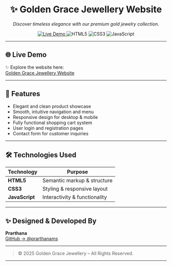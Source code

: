 <h1 align="center">✨ Golden Grace Jewellery Website</h1>
<p align="center">
  <em>Discover timeless elegance with our premium gold jewelry collection.</em>
</p>

<p align="center">
  <a href="https://prarthanams.github.io/Golden-Grace-Jewellery-Website-/">
    <img src="https://img.shields.io/badge/Live%20Demo-Visit%20Now-brightgreen?style=for-the-badge&logo=googlechrome" alt="Live Demo">
  </a>
  <img src="https://img.shields.io/badge/HTML5-e34c26?style=for-the-badge&logo=html5&logoColor=white" alt="HTML5">
  <img src="https://img.shields.io/badge/CSS3-1572b6?style=for-the-badge&logo=css3&logoColor=white" alt="CSS3">
  <img src="https://img.shields.io/badge/JavaScript-f7df1e?style=for-the-badge&logo=javascript&logoColor=black" alt="JavaScript">
</p>

---

## 🌐 Live Demo  
✨ Explore the website here:  
[Golden Grace Jewellery Website](https://prarthanams.github.io/Golden-Grace-Jewellery-Website-/)

---

## 💎 Features  
- Elegant and clean product showcase  
- Smooth, intuitive navigation and menu  
- Responsive design for desktop & mobile  
- Fully functional shopping cart system  
- User login and registration pages  
- Contact form for customer inquiries  

---

## 🛠 Technologies Used  

| Technology    | Purpose                        |
| ------------- | ------------------------------|
| **HTML5**     | Semantic markup & structure    |
| **CSS3**      | Styling & responsive layout    |
| **JavaScript**| Interactivity & functionality  |

---

## ✨ **Designed & Developed By**

**Prarthana**  
[GitHub → @prarthanams](https://github.com/prarthanams)

---

> © 2025 Golden Grace Jewellery – All Rights Reserved.

---
